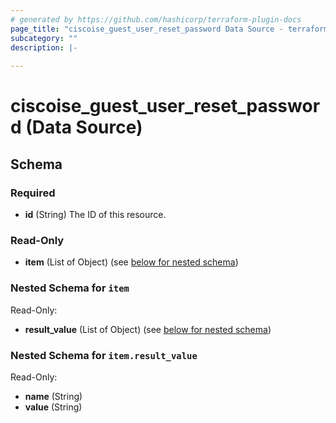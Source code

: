 ```yaml
---
# generated by https://github.com/hashicorp/terraform-plugin-docs
page_title: "ciscoise_guest_user_reset_password Data Source - terraform-provider-ciscoise"
subcategory: ""
description: |-
  
---
```


# ciscoise_guest_user_reset_password (Data Source)





<!-- schema generated by tfplugindocs -->
## Schema

### Required

- **id** (String) The ID of this resource.

### Read-Only

- **item** (List of Object) (see [below for nested schema](#nestedatt--item))

<a id="nestedatt--item"></a>
### Nested Schema for `item`

Read-Only:

- **result_value** (List of Object) (see [below for nested schema](#nestedobjatt--item--result_value))

<a id="nestedobjatt--item--result_value"></a>
### Nested Schema for `item.result_value`

Read-Only:

- **name** (String)
- **value** (String)


